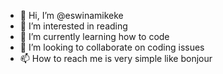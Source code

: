 - 👋 Hi, I’m @eswinamikeke
- 👀 I’m interested in reading
- 🌱 I’m currently learning how to code
- 💞️ I’m looking to collaborate on coding issues
- 📫 How to reach me is very simple like bonjour 

<!---
eswinamikeke/eswinamikeke is a ✨ special ✨ repository because its `README.md` (this file) appears on your GitHub profile.
You can click the Preview link to take a look at your changes.
--->
